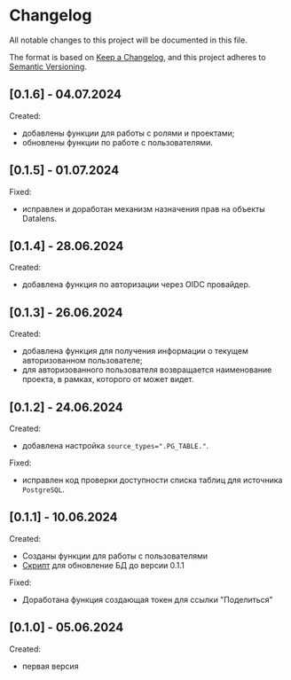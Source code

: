# Changelog

All notable changes to this project will be documented in this file.

The format is based on [Keep a Changelog](https://keepachangelog.com/en/1.0.0/),
and this project adheres to [Semantic Versioning](https://semver.org/spec/v2.0.0.html).

## [0.1.6] - 04.07.2024

Created:

- добавлены функции для работы с ролями и проектами;
- обновлены функции по работе с пользователями.

## [0.1.5] - 01.07.2024

Fixed:

- исправлен и доработан механизм назначения прав на объекты Datalens.

## [0.1.4] - 28.06.2024

Created:

- добавлена функция по авторизации через OIDC провайдер.

## [0.1.3] - 26.06.2024

Created:

- добавлена функция для получения информации о текущем авторизованном пользователе;
- для авторизованного пользователя возвращается наименование проекта, в рамках, которого от может видет.

## [0.1.2] - 24.06.2024

Created:

- добавлена настройка `source_types=".PG_TABLE."`.

Fixed:

 - исправлен код проверки доступности списка таблиц для источника `PostgreSQL`.

## [0.1.1] - 10.06.2024

Created:

- Созданы функции для работы с пользователями
- [Скрипт](https://github.com/akrasnov87/us-db-ci_purgeable/blob/main/MIGRATION/0.1.1.sql) для обновление БД до версии 0.1.1

Fixed:

- Доработана функция создающая токен для ссылки "Поделиться"

## [0.1.0] - 05.06.2024

Created:

- первая версия